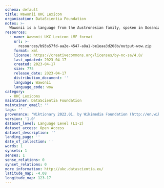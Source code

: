 ```yaml
---
schema: default
title: Wawonii UKC Lexicon
organization: DataScientia Foundation
notes: >-
  Wawonii is a language from the Austronesian family, spoken in Oceania. The UKC Lexicon of Wawonii is represented as a lexico-semantic network. It consists of words, word senses, synsets, as well as sense-level and synset-level relationships.
resources:
  - name: Wawonii UKC Lexicon LMF format
    url: >-
      resources/b93a57fd-aa2e-4547-a8a1-be1eaa3d208b/output-wow.zip
    format: xml
    license: https://creativecommons.org/licenses/by-nc-sa/4.0/
    last_updated: 2023-04-17
    created: 2023-04-17
    size: 775
    release_date: 2023-04-17
    distribution_document: ''
    language: Wawonii
    language_code: wow
category:
  - UKC Lexicons
maintainer: DataScientia Foundation
maintainer_email: ''
tags: ''
provenance: 'Wiktionary 2022.01. by Wikimedia Foundation (http://en.wiktionary.org); Princeton WordNet 2.1 by Princeton University (https://wordnet.princeton.edu)'
version: '1.0'
dataset_level: Language Level (L1-2)
dataset_access: Open Access
dataset_description: ''
landing_page: ''
date_of_collection: ''
words: 1
synsets: 1
senses: 1
sense_relations: 0
synset_relations: 0
more_information: http://ukc.datascientia.eu/
latitude_map: -4.08
longitude_map: 123.17
---
```

